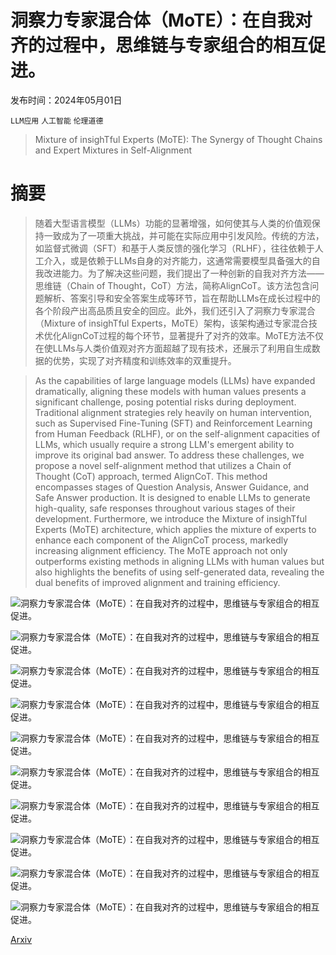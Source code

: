# 洞察力专家混合体（MoTE）：在自我对齐的过程中，思维链与专家组合的相互促进。

发布时间：2024年05月01日

`LLM应用` `人工智能` `伦理道德`

> Mixture of insighTful Experts (MoTE): The Synergy of Thought Chains and Expert Mixtures in Self-Alignment

# 摘要

> 随着大型语言模型（LLMs）功能的显著增强，如何使其与人类的价值观保持一致成为了一项重大挑战，并可能在实际应用中引发风险。传统的方法，如监督式微调（SFT）和基于人类反馈的强化学习（RLHF），往往依赖于人工介入，或是依赖于LLMs自身的对齐能力，这通常需要模型具备强大的自我改进能力。为了解决这些问题，我们提出了一种创新的自我对齐方法——思维链（Chain of Thought，CoT）方法，简称AlignCoT。该方法包含问题解析、答案引导和安全答案生成等环节，旨在帮助LLMs在成长过程中的各个阶段产出高品质且安全的回应。此外，我们还引入了洞察力专家混合（Mixture of insighTful Experts，MoTE）架构，该架构通过专家混合技术优化AlignCoT过程的每个环节，显著提升了对齐的效率。MoTE方法不仅在使LLMs与人类价值观对齐方面超越了现有技术，还展示了利用自生成数据的优势，实现了对齐精度和训练效率的双重提升。

> As the capabilities of large language models (LLMs) have expanded dramatically, aligning these models with human values presents a significant challenge, posing potential risks during deployment. Traditional alignment strategies rely heavily on human intervention, such as Supervised Fine-Tuning (SFT) and Reinforcement Learning from Human Feedback (RLHF), or on the self-alignment capacities of LLMs, which usually require a strong LLM's emergent ability to improve its original bad answer. To address these challenges, we propose a novel self-alignment method that utilizes a Chain of Thought (CoT) approach, termed AlignCoT. This method encompasses stages of Question Analysis, Answer Guidance, and Safe Answer production. It is designed to enable LLMs to generate high-quality, safe responses throughout various stages of their development. Furthermore, we introduce the Mixture of insighTful Experts (MoTE) architecture, which applies the mixture of experts to enhance each component of the AlignCoT process, markedly increasing alignment efficiency. The MoTE approach not only outperforms existing methods in aligning LLMs with human values but also highlights the benefits of using self-generated data, revealing the dual benefits of improved alignment and training efficiency.

![洞察力专家混合体（MoTE）：在自我对齐的过程中，思维链与专家组合的相互促进。](../../..//opt/data/Projects/HuggingArxiv/paper_images/2405.00557/x1.png)

![洞察力专家混合体（MoTE）：在自我对齐的过程中，思维链与专家组合的相互促进。](../../..//opt/data/Projects/HuggingArxiv/paper_images/2405.00557/x2.png)

![洞察力专家混合体（MoTE）：在自我对齐的过程中，思维链与专家组合的相互促进。](../../..//opt/data/Projects/HuggingArxiv/paper_images/2405.00557/x3.png)

![洞察力专家混合体（MoTE）：在自我对齐的过程中，思维链与专家组合的相互促进。](../../..//opt/data/Projects/HuggingArxiv/paper_images/2405.00557/x4.png)

![洞察力专家混合体（MoTE）：在自我对齐的过程中，思维链与专家组合的相互促进。](../../..//opt/data/Projects/HuggingArxiv/paper_images/2405.00557/x5.png)

![洞察力专家混合体（MoTE）：在自我对齐的过程中，思维链与专家组合的相互促进。](../../..//opt/data/Projects/HuggingArxiv/paper_images/2405.00557/x6.png)

![洞察力专家混合体（MoTE）：在自我对齐的过程中，思维链与专家组合的相互促进。](../../..//opt/data/Projects/HuggingArxiv/paper_images/2405.00557/x7.png)

![洞察力专家混合体（MoTE）：在自我对齐的过程中，思维链与专家组合的相互促进。](../../..//opt/data/Projects/HuggingArxiv/paper_images/2405.00557/x8.png)

![洞察力专家混合体（MoTE）：在自我对齐的过程中，思维链与专家组合的相互促进。](../../..//opt/data/Projects/HuggingArxiv/paper_images/2405.00557/x9.png)

![洞察力专家混合体（MoTE）：在自我对齐的过程中，思维链与专家组合的相互促进。](../../..//opt/data/Projects/HuggingArxiv/paper_images/2405.00557/x10.png)

[Arxiv](https://arxiv.org/abs/2405.00557)